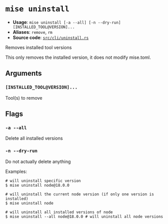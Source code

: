 # `mise uninstall`

- **Usage**: `mise uninstall [-a --all] [-n --dry-run] [INSTALLED_TOOL@VERSION]...`
- **Aliases**: `remove`, `rm`
- **Source code**: [`src/cli/uninstall.rs`](https://github.com/jdx/mise/blob/main/src/cli/uninstall.rs)

Removes installed tool versions

This only removes the installed version, it does not modify mise.toml.

## Arguments

### `[INSTALLED_TOOL@VERSION]...`

Tool(s) to remove

## Flags

### `-a --all`

Delete all installed versions

### `-n --dry-run`

Do not actually delete anything

Examples:

```
# will uninstall specific version
$ mise uninstall node@18.0.0
```

```
# will uninstall the current node version (if only one version is installed)
$ mise uninstall node
```

```
# will uninstall all installed versions of node
$ mise uninstall --all node@18.0.0 # will uninstall all node versions
```
